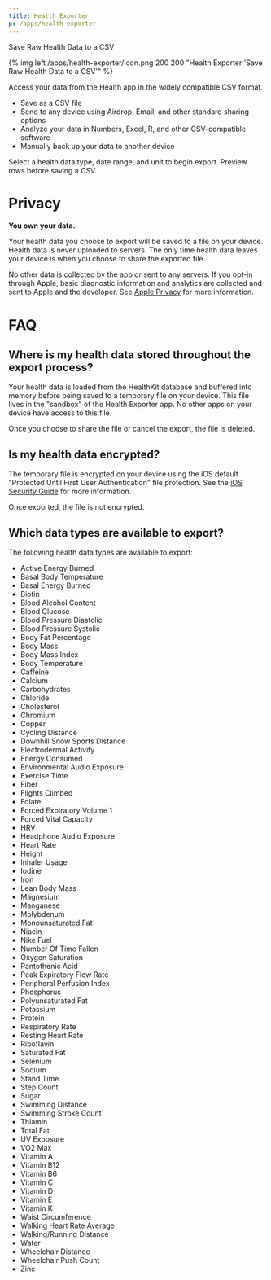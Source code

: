 ```yaml
---
title: Health Exporter
p: /apps/health-exporter
---
```


Save Raw Health Data to a CSV

{% img left /apps/health-exporter/Icon.png 200 200 "Health Exporter 'Save Raw Health Data to a CSV'" %}

Access your data from the Health app in the widely compatible CSV format.

* Save as a CSV file
* Send to any device using Airdrop, Email, and other standard sharing options
* Analyze your data in Numbers, Excel, R, and other CSV-compatible software
* Manually back up your data to another device

Select a health data type, date range, and unit to begin export. Preview rows before saving a CSV.

# Privacy

**You own your data.**

Your health data you choose to export will be saved to a file on your device. Health data is never uploaded to servers. The only time health data leaves your device is when you choose to share the exported file.

No other data is collected by the app or sent to any servers. If you opt-in through Apple, basic diagnostic information and analytics are collected and sent to Apple and the developer. See [Apple Privacy](https://www.apple.com/privacy/control/) for more information.

# FAQ

## Where is my health data stored throughout the export process?

Your health data is loaded from the HealthKit database and buffered into memory before being saved to a temporary file on your device. This file lives in the "sandbox" of the Health Exporter app. No other apps on your device have access to this file.

Once you choose to share the file or cancel the export, the file is deleted.

## Is my health data encrypted?

The temporary file is encrypted on your device using the iOS default "Protected Until First User Authentication" file protection. See the [iOS Security Guide](https://www.apple.com/business/docs/site/iOS_Security_Guide.pdf) for more information.

Once exported, the file is not encrypted.

## Which data types are available to export?

The following health data types are available to export:

* Active Energy Burned
* Basal Body Temperature
* Basal Energy Burned
* Biotin
* Blood Alcohol Content
* Blood Glucose
* Blood Pressure Diastolic
* Blood Pressure Systolic
* Body Fat Percentage
* Body Mass
* Body Mass Index
* Body Temperature
* Caffeine
* Calcium
* Carbohydrates
* Chloride
* Cholesterol
* Chromium
* Copper
* Cycling Distance
* Downhill Snow Sports Distance
* Electrodermal Activity
* Energy Consumed
* Environmental Audio Exposure
* Exercise Time
* Fiber
* Flights Climbed
* Folate
* Forced Expiratory Volume 1
* Forced Vital Capacity
* HRV
* Headphone Audio Exposure
* Heart Rate
* Height
* Inhaler Usage
* Iodine
* Iron
* Lean Body Mass
* Magnesium
* Manganese
* Molybdenum
* Monounsaturated Fat
* Niacin
* Nike Fuel
* Number Of Time Fallen
* Oxygen Saturation
* Pantothenic Acid
* Peak Expiratory Flow Rate
* Peripheral Perfusion Index
* Phosphorus
* Polyunsaturated Fat
* Potassium
* Protein
* Respiratory Rate
* Resting Heart Rate
* Riboflavin
* Saturated Fat
* Selenium
* Sodium
* Stand Time
* Step Count
* Sugar
* Swimming Distance
* Swimming Stroke Count
* Thiamin
* Total Fat
* UV Exposure
* VO2 Max
* Vitamin A
* Vitamin B12
* Vitamin B6
* Vitamin C
* Vitamin D
* Vitamin E
* Vitamin K
* Waist Circumference
* Walking Heart Rate Average
* Walking/Running Distance
* Water
* Wheelchair Distance
* Wheelchair Push Count
* Zinc
